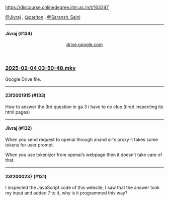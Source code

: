 https://discourse.onlinedegree.iitm.ac.in/t/163247

<a class="mention" href="/u/jivraj">@Jivraj</a> , <a class="mention" href="/u/carlton">@carlton</a> , <a class="mention" href="/u/saransh_saini">@Saransh_Saini</a></p><hr>

<h4>Jivraj (#134)</h4>
<aside class="onebox googledrive" data-onebox-src="https://drive.google.com/file/d/1Q13I7rmh1rc3_pCDlMjDgiMGr7d92W5w/view?usp=sharing">
<header class="source">
<a href="https://drive.google.com/file/d/1Q13I7rmh1rc3_pCDlMjDgiMGr7d92W5w/view?usp=sharing" rel="noopener nofollow ugc" target="_blank">drive.google.com</a>
</header>
<article class="onebox-body">
<a href="https://drive.google.com/file/d/1Q13I7rmh1rc3_pCDlMjDgiMGr7d92W5w/view?usp=sharing" rel="noopener nofollow ugc" target="_blank"><span class="googledocs-onebox-logo g-drive-logo"></span></a>
<h3><a href="https://drive.google.com/file/d/1Q13I7rmh1rc3_pCDlMjDgiMGr7d92W5w/view?usp=sharing" rel="noopener nofollow ugc" target="_blank">2025-02-04 03-50-48.mkv</a></h3>
<p>Google Drive file.</p>
</article>
<div class="onebox-metadata">
</div>
<div style="clear: both"></div>
</aside>
<hr>

<h4>23f2001915 (#133)</h4>
<p>How to answer the 3rd question in ga 3 i have to no clue (tired inspecting its html pages)</p><hr>

<h4>Jivraj (#132)</h4>
<p>When you send request to openai through anand sir’s proxy it takes some tokens for user prompt.</p>
<p>When you use tokenizer from openai’s webpage then it doesn’t take care of that.</p><hr>

<h4>23f2000237 (#131)</h4>
<p>I inspected the JavaScript code of this website, I saw that the answer took my input and added 7 to it, why is it programmed this way?